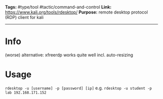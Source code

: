 **Tags:** #type/tool #tactic/command-and-control
**Link:** https://www.kali.org/tools/rdesktop/
**Purpose:** remote desktop protocol (RDP) client for kali

---
# Info
(worse) alternative: xfreerdp
works quite well incl. auto-resizing
# Usage
`rdesktop -u [username] -p [password] [ip]`
e.g. `rdesktop -u student -p lab 192.168.171.152`
